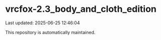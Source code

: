 # vrcfox-2.3_body_and_cloth_edition

Last updated: 2025-06-25 12:46:04

This repository is automatically maintained.

